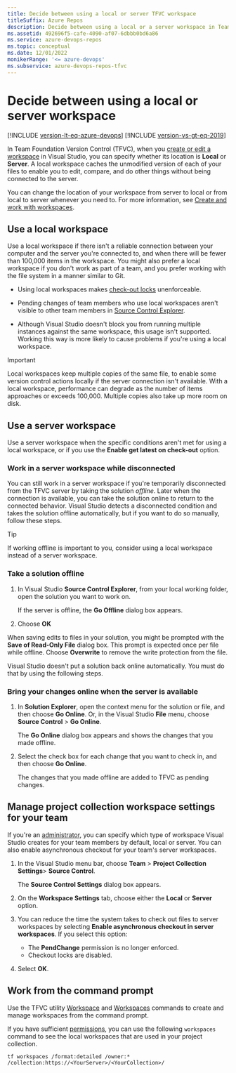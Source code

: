 ```yaml
---
title: Decide between using a local or server TFVC workspace
titleSuffix: Azure Repos
description: Decide between using a local or a server workspace in Team Foundation Version Control (TFVC), and see how to take a solution offline and bring it back online.
ms.assetid: 492696f5-cafe-4090-af07-6dbbb0bd6a86
ms.service: azure-devops-repos
ms.topic: conceptual
ms.date: 12/01/2022
monikerRange: '<= azure-devops'
ms.subservice: azure-devops-repos-tfvc
---
```



# Decide between using a local or server workspace

[!INCLUDE [version-lt-eq-azure-devops](../../includes/version-lt-eq-azure-devops.md)]
[!INCLUDE [version-vs-gt-eq-2019](../../includes/version-vs-gt-eq-2019.md)]

In Team Foundation Version Control (TFVC), when you [create or edit a workspace](create-work-workspaces.md) in Visual Studio, you can specify whether its location is **Local** or **Server**. A local workspace caches the unmodified version of each of your files to enable you to edit, compare, and do other things without being connected to the server.

You can change the location of your workspace from server to local or from local to server whenever you need to. For more information, see [Create and work with workspaces](create-work-workspaces.md).

## Use a local workspace

Use a local workspace if there isn't a reliable connection between your computer and the server you're connected to, and when there will be fewer than 100,000 items in the workspace. You might also prefer a local workspace if you don't work as part of a team, and you prefer working with the file system in a manner similar to Git.

- Using local workspaces makes [check-out locks](understand-lock-types.md) unenforceable.

- Pending changes of team members who use local workspaces aren't visible to other team members in [Source Control Explorer](use-source-control-explorer-manage-files-under-version-control.md).

- Although Visual Studio doesn't block you from running multiple instances against the same workspace, this usage isn't supported. Working this way is more likely to cause problems if you're using a local workspace.

> [!IMPORTANT]
> Local workspaces keep multiple copies of the same file, to enable some version control actions locally if the server connection isn't available. With a local workspace, performance can degrade as the number of items approaches or exceeds 100,000. Multiple copies also take up more room on disk.

## Use a server workspace

Use a server workspace when the specific conditions aren't met for using a local workspace, or if you use the **Enable get latest on check-out** option.

### Work in a server workspace while disconnected

You can still work in a server workspace if you're temporarily disconnected from the TFVC server by taking the solution *offline*. Later when the connection is available, you can take the solution online to return to the connected behavior. Visual Studio detects a disconnected condition and takes the solution offline automatically, but if you want to do so manually, follow these steps.

> [!TIP]
> If working offline is important to you, consider using a local workspace instead of a server workspace.

### Take a solution offline

1. In Visual Studio **Source Control Explorer**, from your local working folder, open the solution you want to work on.

   If the server is offline, the **Go Offline** dialog box appears.

1. Choose **OK**

When saving edits to files in your solution, you might be prompted with the **Save of Read-Only File** dialog box. This prompt is expected once per file while offline. Choose **Overwrite** to remove the write protection from the file.

Visual Studio doesn't put a solution back online automatically. You must do that by using the following steps.

### Bring your changes online when the server is available

1. In **Solution Explorer**, open the context menu for the solution or file, and then choose **Go Online**. Or, in the Visual Studio **File** menu, choose **Source Control** > **Go Online**.

   The **Go Online** dialog box appears and shows the changes that you made offline.

1. Select the check box for each change that you want to check in, and then choose **Go Online**.

   The changes that you made offline are added to TFVC as pending changes.

<a name="Admin_Settings"><a/>

## Manage project collection workspace settings for your team

If you're an [administrator](../../organizations/security/permissions.md), you can specify which type of workspace Visual Studio creates for your team members by default, local or server. You can also enable asynchronous checkout for your team's server workspaces.

1. In the Visual Studio menu bar, choose **Team** > **Project Collection Settings**> **Source Control**.

   The **Source Control Settings** dialog box appears.

1. On the **Workspace Settings** tab, choose either the **Local** or **Server** option.

1. You can reduce the time the system takes to check out files to server workspaces by selecting **Enable asynchronous checkout in server workspaces**. If you select this option:

   - The **PendChange** permission is no longer enforced.
   - Checkout locks are disabled.

1. Select **OK**.

## Work from the command prompt

Use the TFVC utility [Workspace](workspace-command.md) and [Workspaces](workspaces-command.md) commands to create and manage workspaces from the command prompt.

If you have sufficient [permissions](../../organizations/security/permissions.md#tfvc), you can use the following `workspaces` command to see the local workspaces that are used in your project collection.

```
tf workspaces /format:detailed /owner:* /collection:https://<YourServer>/<YourCollection>/
```

